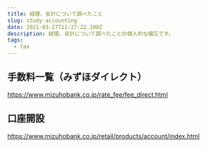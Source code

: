 ```yaml
---
title: 経理、会計について調べたこと
slug: study-accounting
date: 2021-03-27T11:27:22.198Z
description: 経理、会計について調べたことの個人的な備忘です。
tags:
  - tax
---
```

## 手数料一覧（みずほダイレクト）

<https://www.mizuhobank.co.jp/rate_fee/fee_direct.html>

## 口座開設

<https://www.mizuhobank.co.jp/retail/products/account/index.html>